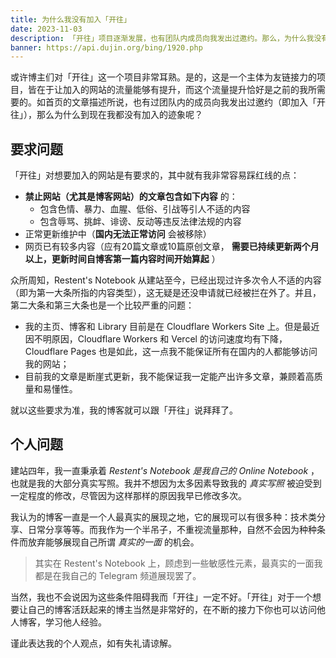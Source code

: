 ```yaml
---
title: 为什么我没有加入「开往」
date: 2023-11-03
description: 「开往」项目逐渐发展，也有团队内成员向我发出过邀约。那么，为什么我没有选择加入呢？
banner: https://api.dujin.org/bing/1920.php
---
```


或许博主们对「开往」这一个项目非常耳熟。是的，这是一个主体为友链接力的项目，皆在于让加入的网站的流量能够有提升，而这个流量提升恰好是之前的我所需要的。如首页的文章描述所说，也有过团队内的成员向我发出过邀约（即加入「开往」），那么为什么到现在我都没有加入的迹象呢？

## 要求问题

「开往」对想要加入的网站是有要求的，其中就有我非常容易踩红线的点：

- **禁止网站（尤其是博客网站）的文章包含如下内容** 的：
    - 包含色情、暴力、血腥、低俗、引战等引人不适的内容
    - 包含辱骂、挑衅、诽谤、反动等违反法律法规的内容
- 正常更新维护中（**国内无法正常访问** 会被移除）
- 网页已有较多内容（应有20篇文章或10篇原创文章， **需要已持续更新两个月以上，更新时间自博客第一篇内容时间开始算起** ）

众所周知，Restent's Notebook 从建站至今，已经出现过许多次令人不适的内容（即为第一大条所指的内容类型），这无疑是还没申请就已经被拦在外了。并且，第二大条和第三大条也是一个比较严重的问题：

-  我的主页、博客和 Library 目前是在 Cloudflare Workers Site 上。但是最近因不明原因，Cloudflare Workers 和 Vercel 的访问速度均有下降，Cloudflare Pages 也是如此，这一点我不能保证所有在国内的人都能够访问我的网站；
-  目前我的文章是断崖式更新，我不能保证我一定能产出许多文章，兼顾着高质量和易懂性。

就以这些要求为准，我的博客就可以跟「开往」说拜拜了。

## 个人问题

建站四年，我一直秉承着 *Restent's Notebook 是我自己的 Online Notebook* ，也就是我的大部分真实写照。我并不想因为太多因素导致我的 *真实写照* 被迫受到一定程度的修改，尽管因为这样那样的原因我早已修改多次。

我认为的博客一直是一个人最真实的展现之地，它的展现可以有很多种：技术类分享、日常分享等等。而我作为一个半吊子，不重视流量那种，自然不会因为种种条件而放弃能够展现自己所谓 *真实的一面* 的机会。

> 其实在 Restent's Notebook 上，顾虑到一些敏感性元素，最真实的一面我都是在我自己的 Telegram 频道展现罢了。

当然，我也不会说因为这些条件阻碍我而「开往」一定不好。「开往」对于一个想要让自己的博客活跃起来的博主当然是非常好的，在不断的接力下你也可以访问他人博客，学习他人经验。

谨此表达我的个人观点，如有失礼请谅解。